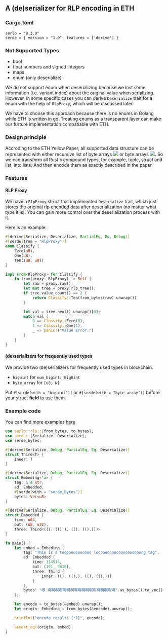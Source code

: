 ## A (de)serializer for RLP encoding in ETH

### Cargo.toml

```
serlp = "0.3.0"
serde = { version = "1.0", features = ['derive'] }
```

### Not Supported Types 

- bool
- float numbers and signed integers
- maps
- enum (only deserialize)

We do not support enum when deserializing because we lost some information (i.e. variant index) about the original value when serializing. However, in some specific cases you can derive `Deserialize` trait for a enum with the help of `RlpProxy`, which will be discussed later.

We have to choose this approach because there is no enums in Golang while ETH is written in go. Treating enums as a transparent layer can make our furture implementation compatiable with ETH.

### Design principle

Accroding to the ETH Yellow Paper, all supported data structure can be represented with either recursive list of byte arrays ![](https://latex.codecogs.com/svg.latex?\mathbb{L}) or byte arrays ![](https://latex.codecogs.com/svg.latex?\mathbb{B}). So we can transform all Rust's compound types, for example, tuple, struct and list, into lists. And then encode them as exactly described in the paper

### Features

#### RLP Proxy 

We have a `RlpProxy` struct that implemented `Deserialize` trait, which just stores the original rlp encoded data after deserialization (no matter what type it is). You can gain more control over the deserialization process with it. 

Here is an example:

```rust
#[derive(Serialize, Deserialize, PartialEq, Eq, Debug)]
#[serde(from = "RlpProxy")]
enum Classify {
    Zero(u8),
    One(u8),
    Ten((u8, u8))
}

impl From<RlpProxy> for Classify {
    fn from(proxy: RlpProxy) -> Self {
        let raw = proxy.raw();
        let mut tree = proxy.rlp_tree();
        if tree.value_count() == 2 {
            return Classify::Ten(from_bytes(raw).unwrap())
        }

        let val = tree.next().unwrap()[0];
        match val {
            0 => Classify::Zero(0),
            1 => Classify::One(1),
            _ => panic!("Value Error.")
        }
    }
}
```

#### (de)serializers for frequently used types

We provide two (de)serializers for frequently used types in blockchain.

- `biguint` for `num_bigint::BigUint`
- `byte_array` for `[u8; N]`

Put `#[serde(with = "biguint")]` or `#[serde(with = "byte_array")]` before your struct **field** to use them.

### Example code

You can find more examples [here](https://github.com/M4tsuri/serlp/tree/main/example)

```rust
use serlp::rlp::{from_bytes, to_bytes};
use serde::{Serialize, Deserialize};
use serde_bytes;

#[derive(Serialize, Debug, PartialEq, Eq, Deserialize)]
struct Third<T> {
    inner: T
}

#[derive(Serialize, Debug, PartialEq, Eq, Deserialize)]
struct Embeding<'a> {
    tag: &'a str,
    ed: Embedded,
    #[serde(with = "serde_bytes")]
    bytes: Vec<u8>
}

#[derive(Serialize, Debug, PartialEq, Eq, Deserialize)]
struct Embedded {
    time: u64,
    out: (u8, u32),
    three: Third<((), ((),), ((), ((),)))>
}

fn main() {
    let embed = Embeding {
        tag: "This is a tooooooooooooo loooooooooooooooooooong tag",
        ed: Embedded {
            time: 114514,
            out: (191, 9810),
            three: Third {
                inner: ((), ((),), ((), ((),)))
            }
        },
        bytes: "哼.啊啊啊啊啊啊啊啊啊啊啊啊啊啊啊啊啊啊".as_bytes().to_vec()
    };

    let encode = to_bytes(&embed).unwrap();
    let origin: Embeding = from_bytes(&encode).unwrap();

    println!("encode result: {:?}", encode);

    assert_eq!(origin, embed);
}
```
